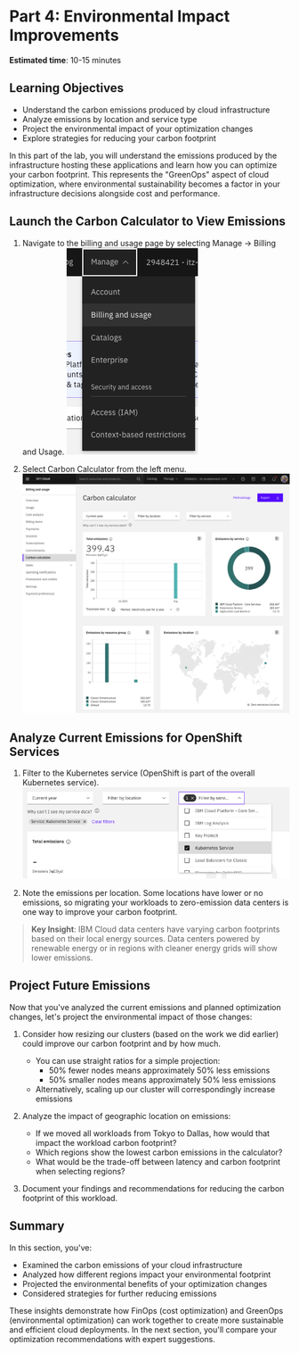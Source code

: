 # Part 4: Environmental Impact Improvements

**Estimated time**: 10-15 minutes

## Learning Objectives
- Understand the carbon emissions produced by cloud infrastructure
- Analyze emissions by location and service type
- Project the environmental impact of your optimization changes
- Explore strategies for reducing your carbon footprint

In this part of the lab, you will understand the emissions produced by the infrastructure hosting these applications and learn how you can optimize your carbon footprint. This represents the "GreenOps" aspect of cloud optimization, where environmental sustainability becomes a factor in your infrastructure decisions alongside cost and performance.

## Launch the Carbon Calculator to View Emissions

1. Navigate to the billing and usage page by selecting Manage → Billing and Usage.
   ![Billing and usage navigation](images/billing-usage.png ':size=400')

2. Select Carbon Calculator from the left menu.
   ![Carbon calculator option](images/carbon-calc.png ':size=600')

## Analyze Current Emissions for OpenShift Services

1. Filter to the Kubernetes service (OpenShift is part of the overall Kubernetes service).
   ![Kubernetes filter](images/kub-filter.png ':size=600')

2. Note the emissions per location. Some locations have lower or no emissions, so migrating your workloads to zero-emission data centers is one way to improve your carbon footprint.

> **Key Insight**: IBM Cloud data centers have varying carbon footprints based on their local energy sources. Data centers powered by renewable energy or in regions with cleaner energy grids will show lower emissions.

## Project Future Emissions

Now that you've analyzed the current emissions and planned optimization changes, let's project the environmental impact of those changes:

1. Consider how resizing our clusters (based on the work we did earlier) could improve our carbon footprint and by how much.
   - You can use straight ratios for a simple projection:
     - 50% fewer nodes means approximately 50% less emissions
     - 50% smaller nodes means approximately 50% less emissions
   - Alternatively, scaling up our cluster will correspondingly increase emissions

2. Analyze the impact of geographic location on emissions:
   - If we moved all workloads from Tokyo to Dallas, how would that impact the workload carbon footprint?
   - Which regions show the lowest carbon emissions in the calculator?
   - What would be the trade-off between latency and carbon footprint when selecting regions?

3. Document your findings and recommendations for reducing the carbon footprint of this workload.

## Summary

In this section, you've:
- Examined the carbon emissions of your cloud infrastructure
- Analyzed how different regions impact your environmental footprint
- Projected the environmental benefits of your optimization changes
- Considered strategies for further reducing emissions

These insights demonstrate how FinOps (cost optimization) and GreenOps (environmental optimization) can work together to create more sustainable and efficient cloud deployments. In the next section, you'll compare your optimization recommendations with expert suggestions.
